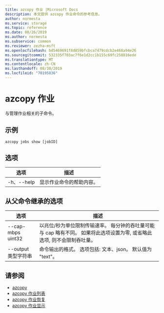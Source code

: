 ```yaml
---
title: azcopy 作业 |Microsoft Docs
description: 本文提供 azcopy 作业命令的参考信息。
author: normesta
ms.service: storage
ms.topic: reference
ms.date: 08/26/2019
ms.author: normesta
ms.subservice: common
ms.reviewer: zezha-msft
ms.openlocfilehash: bd5469691f8d859bfcbca7479cdcb2e468a94e26
ms.sourcegitcommit: 532335f703ac7f6e1d2cc1b155c69fc258816ede
ms.translationtype: MT
ms.contentlocale: zh-CN
ms.lasthandoff: 08/30/2019
ms.locfileid: "70195836"
---
```

# <a name="azcopy-jobs"></a>azcopy 作业

与管理作业相关的子命令。

## <a name="examples"></a>示例

```azcopy
azcopy jobs show [jobID]
```

## <a name="options"></a>选项

|选项|描述|
|--|--|
|-h、--help|显示作业命令的帮助内容。|

## <a name="options-inherited-from-parent-commands"></a>从父命令继承的选项

|选项|描述|
|---|---|
|--cap-mbps uint32|以兆位/秒为单位限制传输速率。 每分钟的吞吐量可能与 cap 略有不同。 如果将此选项设置为零, 或省略此选项, 则不会限制吞吐量。|
|--output 类型字符串|命令输出的格式。 选项包括: 文本、json。 默认值为 "text"。|

## <a name="see-also"></a>请参阅

- [azcopy](storage-ref-azcopy.md)
- [azcopy 作业列表](storage-ref-azcopy-jobs-list.md)
- [azcopy 作业恢复](storage-ref-azcopy-jobs-resume.md)
- [azcopy 作业显示](storage-ref-azcopy-jobs-show.md)
